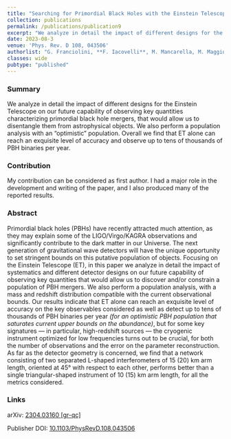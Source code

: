 ```yaml
---
title: "Searching for Primordial Black Holes with the Einstein Telescope: impact of design and systematics"
collection: publications
permalink: /publications/publication9
excerpt: "We analyze in detail the impact of different designs for the Einstein Telescope on our future capability of observing key quantities characterizing primordial black hole mergers and also perform a population analysis."
date: 2023-08-3
venue: 'Phys. Rev. D 108, 043506'
authorlist: "G. Franciolini, **F. Iacovelli**, M. Mancarella, M. Maggiore, P. Pani and A. Riotto"
classes: wide
pubtype: "published"
---
```


<span class="__dimensions_badge_embed__" data-doi="10.1103/PhysRevD.108.043506" data-style="small_circle" data-hide-zero-citations="true"></span><script async src="https://badge.dimensions.ai/badge.js" charset="utf-8"></script>

<html>
<head>
   <script src="https://code.jquery.com/jquery-3.7.0.js"></script>
</head>
<body>

<div id="inspirecount"></div>
<script>
var recid = '2649624';
var recurl = 'https://inspirehep.net/api/literature/?q=recid%3A'+recid+'&size=10&page=1&fields=citation_count&format=json';

if (recid === "undefined") {
	document.getElementById("inspirecount").innerHTML='';
} else {
	$.getJSON(recurl, function(data){
		if (data.hits.hits[0].metadata.citation_count === 0){
			var html = '';
		} else {
    	var html =`<a href="https://inspirehep.net/literature/${recid}" target="_blank" rel="noopener"><button type="button inspire" class="btn btn-inspire">iNSPIRE </button></a><span class="badge inspcitations">${data.hits.hits[0].metadata.citation_count} citations</span>`  
    	}  
    	document.getElementById("inspirecount").innerHTML= html
  });
}
</script>
</body>
</html>

### Summary
We analyze in detail the impact of different designs for the Einstein Telescope on our future capability of observing key quantities characterizing primordial black hole mergers, that would allow us to disentangle them from astrophysical objects. We also perform a population analysis with an “optimistic” population. Overall we find that ET alone can reach an exquisite level of accuracy and observe up to tens of thousands of PBH binaries per year.

### Contribution
My contribution can be considered as first author. I had a major role in the development and writing of the paper, and I also produced many of the reported results.

### Abstract
Primordial black holes (PBHs) have recently attracted much attention, as they may explain some of the LIGO/Virgo/KAGRA observations and significantly contribute to the dark matter in our Universe. The next generation of gravitational wave detectors will have the unique opportunity to set stringent bounds on this putative population of objects. Focusing on the Einstein Telescope (ET), in this paper we analyze in detail the impact of systematics and different detector designs on our future capability of observing key quantities that would allow us to discover and/or constrain a population of PBH mergers. We also perform a population analysis, with a mass and redshift distribution compatible with the current observational bounds. Our results indicate that ET alone can reach an exquisite level of accuracy on the key observables considered as well as detect up to tens of thousands of PBH binaries per year *(for an optimistic PBH population that saturates current upper bounds on the abundance)*, but for some key signatures — in particular, high-redshift sources — the cryogenic instrument optimized for low frequencies turns out to be crucial, for both the number of observations and the error on the parameter reconstruction. As far as the detector geometry is concerned, we find that a network consisting of two separated L-shaped interferometers of 15 (20) km arm length, oriented at 45° with respect to each other, performs better than a single triangular-shaped instrument of 10 (15) km arm length, for all the metrics considered.

### Links

<i class="ai ai-arxiv ai-fw"></i> arXiv: <a href="https://arxiv.org/abs/2304.03160" target="_blank" rel="noopener">2304.03160 [gr-qc]</a>

<i class="ai ai-doi ai-fw"></i> Publisher DOI: <a href="https://doi.org/10.1103/physrevd.108.043506" target="_blank" rel="noopener">10.1103/PhysRevD.108.043506</a>

